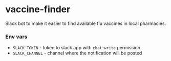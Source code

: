 # vaccine-finder

Slack bot to make it easier to find available flu vaccines in local pharmacies.

### Env vars
- `SLACK_TOKEN` - token to slack app with `chat:write` permission
- `SLACK_CHANNEL` - channel where the notification will be posted
